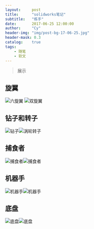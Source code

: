 ```yaml
---
layout:     post
title:      "solidworks笔记"
subtitle:   "练手"
date:       2017-06-25 12:00:00
author:     "Cy"
header-img: "img/post-bg-17-06-25.jpg"
header-mask: 0.3
catalog:    true
tags:
    - 随笔
    - 软文
---
```




> 展示


## 旋翼

![六旋翼](/img/post-17-06-25-1.jpg)                               ![双旋翼](/img/post-17-06-25-2.jpg)

## 钻子和转子

![钻子](/img/post-17-06-25-3.jpg)![涡轮转子](/img/post-17-06-25-4.jpg)

## 捕食者

![捕食者](/img/post-17-06-25-5.jpg)![捕食者](/img/post-17-06-25-6.jpg)

## 机器手

![机器手](/img/post-17-06-25-7.jpg)![机器手](/img/post-17-06-25-8.jpg)

## 底盘

![底盘](/img/post-17-06-25-9.jpg)![底盘](/img/post-17-06-25-10.jpg)






